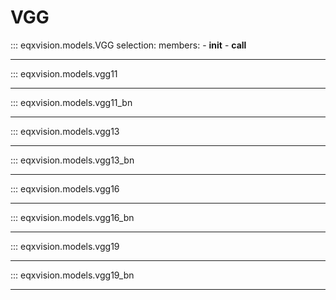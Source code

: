 # VGG


::: eqxvision.models.VGG
    selection:
        members:
            - __init__
            - __call__

---

::: eqxvision.models.vgg11

---

::: eqxvision.models.vgg11_bn

---

::: eqxvision.models.vgg13

---

::: eqxvision.models.vgg13_bn

---

::: eqxvision.models.vgg16

---

::: eqxvision.models.vgg16_bn

------

::: eqxvision.models.vgg19

---

::: eqxvision.models.vgg19_bn

---